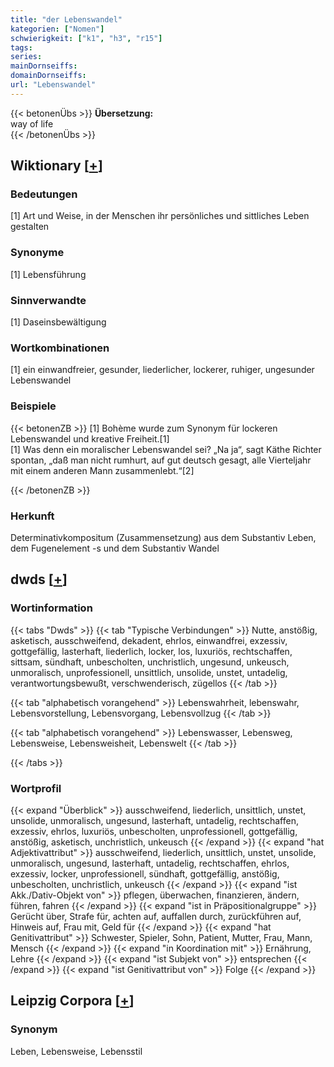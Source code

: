 ```yaml
---
title: "der Lebenswandel"
kategorien: ["Nomen"]
schwierigkeit: ["k1", "h3", "r15"]
tags:
series:
mainDornseiffs:
domainDornseiffs:
url: "Lebenswandel"
---
```


{{< betonenÜbs >}}
**Übersetzung:**  
way of life  
{{< /betonenÜbs >}}

## Wiktionary [[+](https://de.wiktionary.org/wiki/Lebenswandel)]

### Bedeutungen
[1] Art und Weise, in der Menschen ihr persönliches und sittliches Leben gestalten  

### Synonyme
[1] Lebensführung  

### Sinnverwandte
[1] Daseinsbewältigung  

### Wortkombinationen
[1] ein einwandfreier, gesunder, liederlicher, lockerer, ruhiger, ungesunder Lebenswandel  

### Beispiele
{{< betonenZB >}}
[1] Bohème wurde zum Synonym für lockeren Lebenswandel und kreative Freiheit.[1]  
[1] Was denn ein moralischer Lebenswandel sei? „Na ja“, sagt Käthe Richter spontan, „daß man nicht rumhurt, auf gut deutsch gesagt, alle Vierteljahr mit einem anderen Mann zusammenlebt.“[2]  

{{< /betonenZB >}}
### Herkunft
Determinativkompositum (Zusammensetzung) aus dem Substantiv Leben, dem Fugenelement -s und dem Substantiv Wandel  



## dwds [[+](https://www.dwds.de/wb/Lebenswandel)]

### Wortinformation
{{< tabs "Dwds" >}}
{{< tab "Typische Verbindungen" >}}
Nutte, anstößig, asketisch, ausschweifend, dekadent, ehrlos, einwandfrei, exzessiv, gottgefällig, lasterhaft, liederlich, locker, los, luxuriös, rechtschaffen, sittsam, sündhaft, unbescholten, unchristlich, ungesund, unkeusch, unmoralisch, unprofessionell, unsittlich, unsolide, unstet, untadelig, verantwortungsbewußt, verschwenderisch, zügellos
{{< /tab >}}

{{< tab "alphabetisch vorangehend" >}}
Lebenswahrheit, lebenswahr, Lebensvorstellung, Lebensvorgang, Lebensvollzug
{{< /tab >}}

{{< tab "alphabetisch vorangehend" >}}
Lebenswasser, Lebensweg, Lebensweise, Lebensweisheit, Lebenswelt
{{< /tab >}}

{{< /tabs >}}

### Wortprofil
{{< expand "Überblick" >}} ausschweifend, liederlich, unsittlich, unstet, unsolide, unmoralisch, ungesund, lasterhaft, untadelig, rechtschaffen, exzessiv, ehrlos, luxuriös, unbescholten, unprofessionell, gottgefällig, anstößig, asketisch, unchristlich, unkeusch {{< /expand >}}
{{< expand "hat Adjektivattribut" >}} ausschweifend, liederlich, unsittlich, unstet, unsolide, unmoralisch, ungesund, lasterhaft, untadelig, rechtschaffen, ehrlos, exzessiv, locker, unprofessionell, sündhaft, gottgefällig, anstößig, unbescholten, unchristlich, unkeusch {{< /expand >}}
{{< expand "ist Akk./Dativ-Objekt von" >}} pflegen, überwachen, finanzieren, ändern, führen, fahren {{< /expand >}}
{{< expand "ist in Präpositionalgruppe" >}} Gerücht über, Strafe für, achten auf, auffallen durch, zurückführen auf, Hinweis auf, Frau mit, Geld für {{< /expand >}}
{{< expand "hat Genitivattribut" >}} Schwester, Spieler, Sohn, Patient, Mutter, Frau, Mann, Mensch {{< /expand >}}
{{< expand "in Koordination mit" >}} Ernährung, Lehre {{< /expand >}}
{{< expand "ist Subjekt von" >}} entsprechen {{< /expand >}}
{{< expand "ist Genitivattribut von" >}} Folge {{< /expand >}}

## Leipzig Corpora [[+](https://corpora.uni-leipzig.de/en/res?word=Lebenswandel&corpusId=deu_newscrawl-public_2018)]


### Synonym
Leben, Lebensweise, Lebensstil

